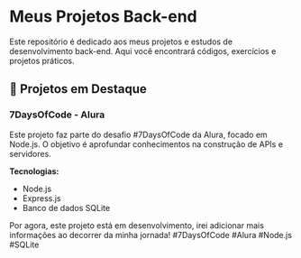 # Meus Projetos Back-end

Este repositório é dedicado aos meus projetos e estudos de desenvolvimento back-end. Aqui você encontrará códigos, exercícios e projetos práticos.

## 🚀 Projetos em Destaque

### 7DaysOfCode - Alura

Este projeto faz parte do desafio #7DaysOfCode da Alura, focado em Node.js. O objetivo é aprofundar conhecimentos na construção de APIs e servidores.

**Tecnologias:**
* Node.js
* Express.js 
* Banco de dados SQLite

Por agora, este projeto está em desenvolvimento, irei adicionar mais informações ao decorrer da minha jornada!
#7DaysOfCode #Alura #Node.js #SQLite

## 


```sh

